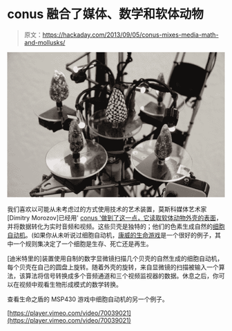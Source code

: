 # conus 融合了媒体、数学和软体动物

> 原文：<https://hackaday.com/2013/09/05/conus-mixes-media-math-and-mollusks/>

![conusCA](img/504958390841ae0c2c4c025576d41998.png)

我们喜欢以可能从未考虑过的方式使用技术的艺术装置，莫斯科媒体艺术家[Dimitry Morozov]已经用' [conus '做到了这一点，它读取软体动物外壳的表面](http://vtol.cc/filter/works/conus)，并将数据转化为实时音频和视频。这些贝壳是独特的；他们的色素生成自然的[细胞自动机](https://en.wikipedia.org/wiki/Cellular_automaton)。(如果你从未听说过细胞自动机，[康威的生命游戏](https://en.wikipedia.org/wiki/Conway's_Game_of_Life)是一个很好的例子，其中一个规则集决定了一个细胞是生存、死亡还是再生。

[迪米特里的]装置使用自制的数字显微镜扫描几个贝壳的自然生成的细胞自动机，每个贝壳在自己的圆盘上旋转。随着外壳的旋转，来自显微镜的扫描被输入一个算法，该算法将信号转换成多个音频通道和三个视频监视器的数据。休息之后，你可以在视频中观看生物形成模式的数学转换。

查看生命之盾的 MSP430 游戏中细胞自动机的另一个例子。

[https://player.vimeo.com/video/70039021](https://player.vimeo.com/video/70039021)